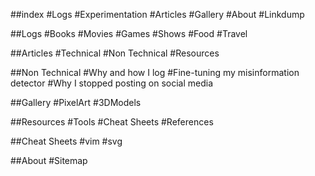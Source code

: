 ##index
#Logs
#Experimentation
#Articles
#Gallery
#About
#Linkdump

##Logs
#Books
#Movies
#Games
#Shows
#Food
#Travel

##Articles
#Technical
#Non Technical
#Resources

##Non Technical
#Why and how I log
#Fine-tuning my misinformation detector
#Why I stopped posting on social media

##Gallery
#PixelArt
#3DModels

##Resources
#Tools
#Cheat Sheets
#References

##Cheat Sheets
#vim
#svg

##About
#Sitemap
